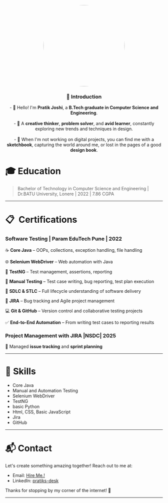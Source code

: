 <p align="center">
 <img src="https://res.cloudinary.com/dz1xezlgw/image/upload/w_1000,c_fill,ar_1:1,g_auto,r_max,bo_5px_solid_green,b_rgb:fff/v1745406741/profile_mem7sx_b_rgb_FFFFFF_dktghd.png"  style="border-radius: 50%" height="260px" width="260px;">
</p>

<h3 align="center">🎨 <strong>Introduction</strong></h3>

<p align="center">
  - 👋 Hello! I'm <strong>Pratik Joshi</strong>, a <strong>B.Tech graduate in Computer Science and Engineering</strong>.<br><br>
- 👀 A <strong>creative thinker</strong>, <strong>problem solver</strong>, and <strong>avid learner</strong>, constantly exploring new trends and techniques in design.<br><br>
- 🌱 When I'm not working on digital projects, you can find me with a <strong>sketchbook</strong>, capturing the world around me, or lost in the pages of a good <strong>design book</strong>.
</p>

# 🎓 Education

> Bachelor of Technology in Computer Science and Engineering | Dr.BATU University, Lonere | 2022 | 7.86 CGPA

---

# 📋  Certifications

### Software Testing |  Param EduTech Pune | 2022

 ☕ **Core Java** – OOPs, collections, exception handling, file handling

 🌐 **Selenium WebDriver** – Web automation with Java

 🔧 **TestNG** – Test management, assertions, reporting

 📝 **Manual Testing** – Test case writing, bug reporting, test plan execution

 🔄 **SDLC & STLC** – Full lifecycle understanding of software delivery

 🐞 **JIRA** – Bug tracking and Agile project management

 💻 **Git & GitHub** – Version control and collaborative testing projects

 ✅ **End-to-End Automation** – From writing test cases to reporting results

### Project Management with JIRA |NSDC| 2025

 📌 Managed **issue tracking** and **sprint planning**


---


# 🔨 Skills

- Core Java
- Manual and Automation Testing
- Selenium WebDriver
- TestNG
- basic Python
- Html, CSS, Basic JavaScript
- Jira
- GitHub

---


# 📬 Contact

Let's create something amazing together! Reach out to me at:

- Email: [Hire Me.!](mailto:connect.pratikjoshi@gmail.com)
- LinkedIn: [pratiks-desk](https://www.linkedin.com/in/pratiks-desk/)

Thanks for stopping by my corner of the internet! 💫

---

